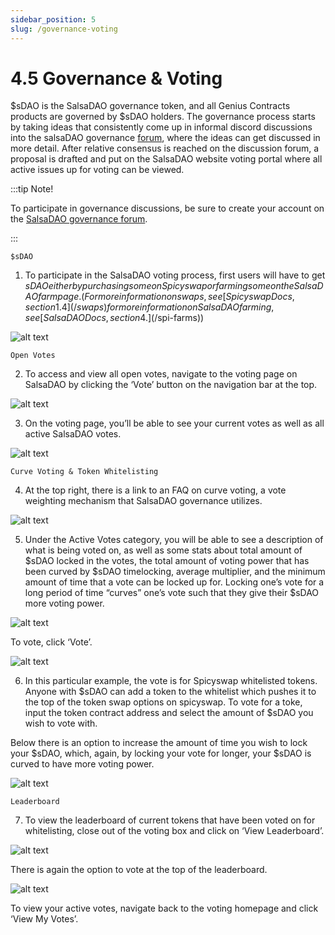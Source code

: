 ```yaml
---
sidebar_position: 5
slug: /governance-voting
---
```


# 4.5 Governance & Voting

$sDAO is the SalsaDAO governance token, and all Genius Contracts products are governed by $sDAO holders. The governance process starts by taking ideas that consistently come up in informal discord discussions into the salsaDAO governance [forum](https://forum.salsadao.xyz/), where the ideas can get discussed in more detail. After relative consensus is reached on the discussion forum, a proposal is drafted and put on the SalsaDAO website voting portal where all active issues up for voting can be viewed.

:::tip Note!

To participate in governance discussions, be sure to create your account on the [SalsaDAO governance forum](https://forum.salsadao.xyz/).

:::

    $sDAO

1. To participate in the SalsaDAO voting process, first users will have to get $sDAO either by purchasing some on Spicyswap or farming some on the SalsaDAO farm page. (For more information on swaps, see [Spicyswap Docs, section 1.4](/swaps) for more information on SalsaDAO farming, see [SalsaDAO Docs, section 4.](/$spi-farms))

![alt text](/img/sdao35.png)

    Open Votes

2. To access and view all open votes, navigate to the voting page on SalsaDAO by clicking the ‘Vote’ button on the navigation bar at the top.

![alt text](/img/sdao36.png)

3. On the voting page, you’ll be able to see your current votes as well as all active SalsaDAO votes.

![alt text](/img/sdao37.png)

    Curve Voting & Token Whitelisting

4. At the top right, there is a link to an FAQ on curve voting, a vote weighting mechanism that SalsaDAO governance utilizes.

![alt text](/img/sdao38.png)

5. Under the Active Votes category, you will be able to see a description of what is being voted on, as well as some stats about total amount of $sDAO locked in the votes, the total amount of voting power that has been curved by $sDAO timelocking, average multiplier, and the minimum amount of time that a vote can be locked up for. Locking one’s vote for a long period of time “curves” one’s vote such that they give their $sDAO more voting power.

![alt text](/img/sdao39.png)

To vote, click ‘Vote’.

![alt text](/img/sdao40.png)

6. In this particular example, the vote is for Spicyswap whitelisted tokens. Anyone with $sDAO can add a token to the whitelist which pushes it to the top of the token swap options on spicyswap. To vote for a toke, input the token contract address and select the amount of $sDAO you wish to vote with. 

Below there is an option to increase the amount of time you wish to lock your $sDAO, which, again, by locking your vote for longer, your $sDAO is curved to have more voting power.

![alt text](/img/sdao41.png)

    Leaderboard

7. To view the leaderboard of current tokens that have been voted on for whitelisting, close out of the voting box and click on ‘View Leaderboard’.

![alt text](/img/sdao42.png)

There is again the option to vote at the top of the leaderboard.

![alt text](/img/sdao43.png)

To view your active votes, navigate back to the voting homepage and click ‘View My Votes’.

